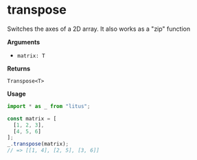 # transpose

Switches the axes of a 2D array. It also works as a "zip" function

**Arguments**

- `matrix: T`

**Returns**

`Transpose<T>`

**Usage**

```ts
import * as _ from "litus";

const matrix = [
  [1, 2, 3],
  [4, 5, 6]
];
_.transpose(matrix);
// => [[1, 4], [2, 5], [3, 6]]
```
